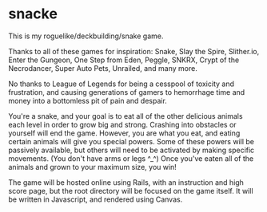 # snacke
This is my roguelike/deckbuilding/snake game.

Thanks to all of these games for inspiration: Snake, Slay the Spire, Slither.io, Enter the Gungeon, One Step from Eden, Peggle, SNKRX, Crypt of the Necrodancer, Super Auto Pets, Unrailed, and many more.

No thanks to League of Legends for being a cesspool of toxicity and frustration, and causing generations of gamers to hemorrhage time and money into a bottomless pit of pain and despair.

You're a snake, and your goal is to eat all of the other delicious animals each level in order to grow big and strong. Crashing into obstacles or yourself will end the game. However, you are what you eat, and eating certain animals will give you special powers. Some of these powers will be passively available, but others will need to be activated by making specific movements. (You don't have arms or legs ^_^) Once you've eaten all of the animals and grown to your maximum size, you win!

The game will be hosted online using Rails, with an instruction and high score page, but the root directory will be focused on the game itself. It will be written in Javascript, and rendered using Canvas. 